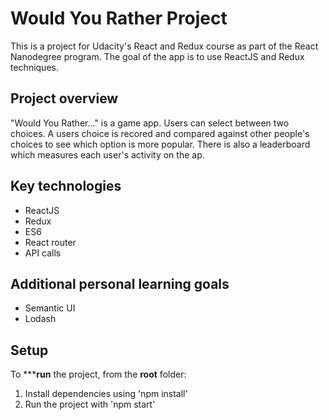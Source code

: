 # Would You Rather Project

This is a project for Udacity's React and Redux course as part of the React Nanodegree program. 
The goal of the app is to use ReactJS and Redux techniques.

## Project overview
"Would You Rather..." is a game app.
Users can select between two choices.
A users choice is recored and compared against other people's choices to see which option is more popular.
There is also a leaderboard which measures each user's activity on the ap.

## Key technologies
* ReactJS
* Redux 
* ES6
* React router
* API calls

## Additional personal learning goals
* Semantic UI
* Lodash

## Setup
To *****run** the project, from the **root** folder:
1. Install dependencies using 'npm install'
2. Run the project with 'npm start'
